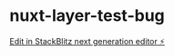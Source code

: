 # nuxt-layer-test-bug

[Edit in StackBlitz next generation editor ⚡️](https://stackblitz.com/~/github.com/wuiyang/nuxt-layer-test-bug)